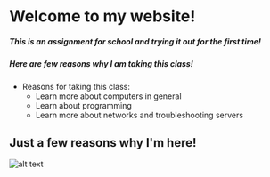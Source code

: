# Welcome to my website! 
##### This is an assignment for school and trying it out for the first time!
##### Here are few reasons why I am taking this class!
+ Reasons for taking this class:
  + Learn more about computers in general
  + Learn about programming
  + Learn more about networks and troubleshooting servers
## Just a few reasons why I'm here!


![alt text](https://www.webopedia.com/imagesvr_ce/2123/computer.jpg)
